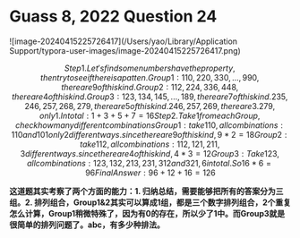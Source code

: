 # Guass 8, 2022 Question 24

![image-20240415225726417](/Users/yao/Library/Application Support/typora-user-images/image-20240415225726417.png)

```math
Step 1. Let's find some numbers have the property, then try to see if there is a patten.

	Group 1: 	110, 220, 330, ..., 990, there are 9 of this kind. 
	Group 2: 	112, 224, 336, 448, there are 4 of this kind.
	Group 3: 	123, 134, 145, ..., 189, there are 7 of this kind.
            235, 246, 257, 268, 279, there are 5 of this kind.
            246, 257, 269, there are 3.
            279, only 1. 
            In total: 1+3+5+7=16
            
Step 2. Take 1 from each Group, check how many different combinations
	
	Group1: take 110, all combinations: 110 and 101 only 2 different ways.
					since there are 9 of this kind, 9 * 2 = 18 
	Group2: take 112, all combinations: 112, 121, 211, 3 different ways.
					since there are 4 of this kind, 4 * 3 = 12 
	Group3: Take 123, all combinations: 123, 132, 213, 231, 312 and 321, 6 in total.
					So 16 * 6 = 96
					
Final Answer: 96 + 12 + 16 = 126
```

**这道题其实考察了两个方面的能力：1. 归纳总结，需要能够把所有的答案分为三组。2. 排列组合，Group1&2其实可以算成1组，都是三个数字排列组合，2个重复怎么计算，Group1稍微特殊了，因为有0的存在，所以少了1中。而Group3就是很简单的排列问题了。abc，有多少种排法。**

